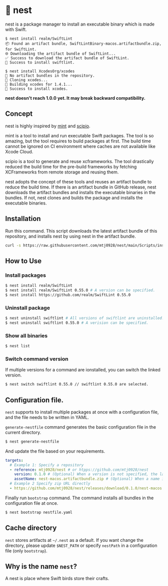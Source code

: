 # 🪺 nest

nest is a package manager to install an executable binary which is made with Swift.

```
$ nest install realm/SwiftLint 
📦 Found an artifact bundle, SwiftLintBinary-macos.artifactbundle.zip, for SwiftLint.
🌐 Downloading the artifact bundle of SwiftLint...
✅ Success to download the artifact bundle of SwiftLint.
🪺 Success to install swiftlint.

$ nest install XcodesOrg/xcodes
🪹 No artifact bundles in the repository.
🔄 Cloning xcodes...
🔨 Building xcodes for 1.4.1...
🪺 Success to install xcodes.
```

**nest doesn't reach 1.0.0 yet. It may break backward compatibility.**

## Concept
nest is highly inspired by [mint](https://github.com/yonaskolb/Mint) and [scipio](https://github.com/giginet/Scipio).

mint is a tool to install and run executable Swift packages. 
The tool is so amazing, but the tool requires to build packages at first.
The build time cannot be ignored on Cl environment where caches are not available like Xcode Cloud.

scipio is a tool to generate and reuse xcframeworks.
The tool drastically reduced the build time for the pre-build frameworks 
by fetching XCFrameworks from remote storage and reusing them.

nest adopts the concept of these tools and reuses an artifact bundle to reduce the build time.
If there is an artifact bundle in GitHub release, nest downloads the artifact bundles and installs the executable binaries in the bundles.
If not, nest clones and builds the package and installs the executable binaries.

## Installation
Run this command.
This script downloads the latest artifact bundle of this repository, and installs nest by using nest in the artifact bundle.
```sh
curl -s https://raw.githubusercontent.com/mtj0928/nest/main/Scripts/install.sh | bash
```

## How to Use

### Install packages
```sh
$ nest install realm/SwiftLint 
$ nest install realm/SwiftLint 0.55.0 # A version can be specified.
$ nest install https://github.com/realm/SwiftLint 0.55.0
```

### Uninstall package
```sh
$ nest uninstall swiftlint # All versions of swiftlint are uninstalled.
$ nest uninstall swiftlint 0.55.0 # A verision can be specified.
```

### Show all binaries
```sh
$ nest list
```

### Switch command version
If multiple versions for a command are ionstalled, you can switch the linked version.
```sh
$ nest switch swiftlint 0.55.0 // swiftlint 0.55.0 are selected.
```

## Configuration file.
`nest` supports to install multiple packages at once with a configuration file, 
and the file needs to be written in YAML.

`generate-nestfile` command generates the basic configuration file in the current directory.
```sh
$ nest generate-nestfile
```
And update the file based on your requirements.

```yaml
targets:
  # Example 1: Specify a repository
  - reference: mtj0928/nest # or htpps://github.com/mtj0928/nest
    version: 0.1.0 # (Optional) When a version is not specified, the latest release will be used.
    assetName: nest-macos.artifactbundle.zip # (Optional) When a name is not specified, it will be resolved by GitHub API.
  # Example 2 Specify zip URL directly
  - https://github.com/mtj0928/nest/releases/download/0.1.0/nest-macos.artifactbundle.zip
```

Finally run `bootstrap` command. The command installs all bundles in the configuration file at once.
```sh
$ nest bootstrap nestfile.yaml
```
## Cache directory
`nest` stores artifacts at `~/.nest` as a default. 
If you want change the directory,
please update `$NEST_PATH` or specify `nestPath` in a configuration file (only `bootstrap`).

## Why is the name `nest`?
A nest is place where Swift birds store their crafts.
